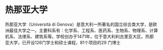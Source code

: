 # 热那亚大学

热那亚大学（Università di Genova）是意大利一所著名的国立综合类大学，是欧洲最佳大学之一。主要科系有：化学系、工程系、医药系、生物系、物理系、计算机系、法律系、建筑系等。学校创办于1471年，位于意大利利古里亚大区。热那亚大学，已开设126门学士和硕士课程，81个项目的29 门博士